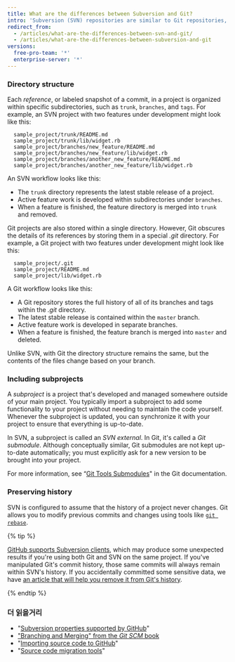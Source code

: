 ```yaml
---
title: What are the differences between Subversion and Git?
intro: 'Subversion (SVN) repositories are similar to Git repositories, but there are several differences when it comes to the architecture of your projects.'
redirect_from:
  - /articles/what-are-the-differences-between-svn-and-git/
  - /articles/what-are-the-differences-between-subversion-and-git
versions:
  free-pro-team: '*'
  enterprise-server: '*'
---
```


### Directory structure

Each *reference*, or labeled snapshot of a commit, in a project is organized within specific subdirectories, such as `trunk`, `branches`, and `tags`. For example, an SVN project with two features under development might look like this:

      sample_project/trunk/README.md
      sample_project/trunk/lib/widget.rb
      sample_project/branches/new_feature/README.md
      sample_project/branches/new_feature/lib/widget.rb
      sample_project/branches/another_new_feature/README.md
      sample_project/branches/another_new_feature/lib/widget.rb

An SVN workflow looks like this:

* The `trunk` directory represents the latest stable release of a project.
* Active feature work is developed within subdirectories under `branches`.
* When a feature is finished, the feature directory is merged into `trunk` and removed.

Git projects are also stored within a single directory. However, Git obscures the details of its references by storing them in a special *.git* directory. For example, a Git project with two features under development might look like this:

      sample_project/.git
      sample_project/README.md
      sample_project/lib/widget.rb

A Git workflow looks like this:

* A Git repository stores the full history of all of its branches and tags within the *.git* directory.
* The latest stable release is contained within the `master` branch.
* Active feature work is developed in separate branches.
* When a feature is finished, the feature branch is merged into `master` and deleted.

Unlike SVN, with Git the directory structure remains the same, but the contents of the files change based on your branch.

### Including subprojects

A *subproject* is a project that's developed and managed somewhere outside of your main project. You typically import a subproject to add some functionality to your project without needing to maintain the code yourself. Whenever the subproject is updated, you can synchronize it with your project to ensure that everything is up-to-date.

In SVN, a subproject is called an *SVN external*. In Git, it's called a *Git submodule*. Although conceptually similar, Git submodules are not kept up-to-date automatically; you must explicitly ask for a new version to be brought into your project.

For more information, see “[Git Tools Submodules](https://git-scm.com/book/en/Git-Tools-Submodules)" in the Git documentation.

### Preserving history

SVN is configured to assume that the history of a project never changes. Git allows you to modify previous commits and changes using tools like [`git rebase`](/articles/about-git-rebase).

{% tip %}

[GitHub supports Subversion clients](/articles/support-for-subversion-clients), which may produce some unexpected results if you're using both Git and SVN on the same project. If you've manipulated Git's commit history, those same commits will always remain within SVN's history. If you accidentally committed some sensitive data, we have [an article that will help you remove it from Git's history](/articles/removing-sensitive-data-from-a-repository).

{% endtip %}

### 더 읽을거리

- "[Subversion properties supported by GitHub](/articles/subversion-properties-supported-by-github)"
- ["Branching and Merging" from the _Git SCM_ book](https://git-scm.com/book/en/Git-Branching-Basic-Branching-and-Merging)
- "[Importing source code to GitHub](/articles/importing-source-code-to-github)"
- "[Source code migration tools](/articles/source-code-migration-tools)"

